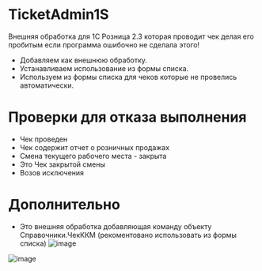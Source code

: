 # TicketAdmin1S
Внешняя обработка для 1С Розница 2.3 которая проводит чек делая его пробитым если программа ошибочно не сделала этого!

- Добавляем как внешнюю обработку.
- Устанавливаем использование из формы списка.
- Используем из формы списка для чеков которые не провелись автоматически.

# Проверки для отказа выполнения
- Чек проведен
- Чек содержит отчет о розничных продажах
- Смена текущего рабочего места - закрыта
- Это Чек закрытой смены
- Возов исключения

# Дополнительно

- Это внешняя обработка добавляющая команду объекту Справочники.ЧекККМ (рекоментовано использовать из формы списка)
![image](https://github.com/KistanovSerhii/TicketAdmin1S/assets/28355711/281b9f61-e3c6-4253-ad03-477a92d7dcb1)

![image](https://github.com/KistanovSerhii/TicketAdmin1S/assets/28355711/4cb4718e-acb9-45b4-ac0d-9f3c6d3732aa)
